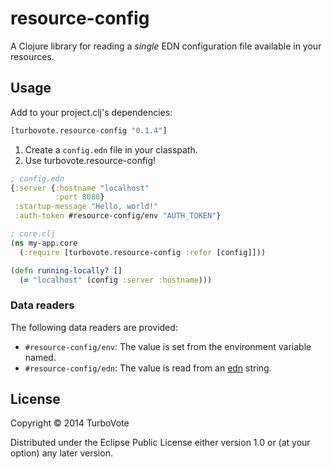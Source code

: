# resource-config

A Clojure library for reading a *single* EDN configuration file
available in your resources.

## Usage

Add to your project.clj's dependencies:

```clojure
[turbovote.resource-config "0.1.4"]
```

1. Create a `config.edn` file in your classpath.
2. Use turbovote.resource-config!

```clojure
; config.edn
{:server {:hostname "localhost"
          :port 8080}
 :startup-message "Hello, world!"
 :auth-token #resource-config/env "AUTH_TOKEN"}
```

```clojure
; core.clj
(ns my-app.core
  (:require [turbovote.resource-config :refer [config]]))

(defn running-locally? []
  (= "localhost" (config :server :hostname)))
```

### Data readers

The following data readers are provided:

* `#resource-config/env`: The value is set from the environment
  variable named.
* `#resource-config/edn`: The value is read from an [edn][edn] string.

[edn]: https://github.com/edn-format/edn

## License

Copyright © 2014 TurboVote

Distributed under the Eclipse Public License either version 1.0 or (at
your option) any later version.
